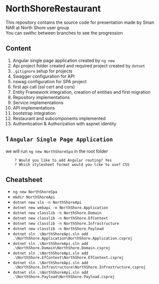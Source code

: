 # NorthShoreRestaurant
This repository contains the source code for presentation made by Sinan NAR at North Shore user group <br>
You can swithc between branches to see the progression

## Content
1. Angular single page application created by `ng new`
2. Api project folder created and required project created by `dotnet`
3. `.gitignore` setup for projects
4. Swagger configuration for API
5. nswag configuration for SPA project
6. first api call (ssl cert and cors)
7. Entity Framework integration, creation of entities and first migration
8. Repository implementations
9. Service implementations
10. API implementations
11. bootstrap integration
12. Restaurant and subcomponents implemented
13. Authentication & Authorization with aspnet identity

## 1 `Angular Single Page Application`
we will run `ng new NorthShoreSpa` in the root folder
```
    ? Would you like to add Angular routing? Yes
    ? Which stylesheet format would you like to use? CSS
```

## Cheatsheet
* `ng new NorthShoreSpa`
* `mkdir NorthShoreApi`
* `dotnet new sln -n NorthShoreApi`
* `dotnet new webapi -n NorthShore.Application`
* `dotnet new classlib -n NorthShore.Domain`
* `dotnet new classlib -n NorthShore.EfContext`
* `dotnet new classlib -n NorthShore.Infrastructure`
* `dotnet new classlib -n NorthShore.Payload`
* `dotnet sln .\NorthShoreApi.sln add .\NorthShore.Application\NorthShore.Application.csproj` 
* `dotnet sln .\NorthShoreApi.sln add .\NorthShore.Domain\NorthShore.Domain.csproj` 
* `dotnet sln .\NorthShoreApi.sln add .\NorthShore.EfContext\NorthShore.EfContext.csproj` 
* `dotnet sln .\NorthShoreApi.sln add .\NorthShore.Infrastructure\NorthShore.Infrastructure.csproj` 
* `dotnet sln .\NorthShoreApi.sln add .\NorthShore.Payload\NorthShore.Payload.csproj` 


